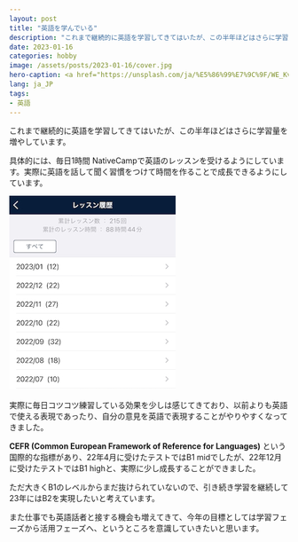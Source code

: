 ```yaml
---
layout: post
title: "英語を学んでいる"
description: "これまで継続的に英語を学習してきてはいたが、この半年ほどはさらに学習量を増やしています。"
date: 2023-01-16
categories: hobby
image: /assets/posts/2023-01-16/cover.jpg
hero-caption: <a href="https://unsplash.com/ja/%E5%86%99%E7%9C%9F/WE_Kv_ZB1l0?utm_source=unsplash&utm_medium=referral&utm_content=creditCopyText">Unsplash</a>の<a href="https://unsplash.com/@timmossholder?utm_source=unsplash&utm_medium=referral&utm_content=creditCopyText">Tim Mossholder</a>が撮影した写真
lang: ja_JP
tags:
- 英語
---
```


これまで継続的に英語を学習してきてはいたが、この半年ほどはさらに学習量を増やしています。

具体的には、毎日1時間 NativeCampで英語のレッスンを受けるようにしています。実際に英語を話して聞く習慣をつけて時間を作ることで成長できるようにしています。

![NativeCamp](/assets/posts/2023-01-16/nativecamp.jpg "NativeCamp")

実際に毎日コツコツ練習している効果を少しは感じてきており、以前よりも英語で使える表現であったり、自分の意見を英語で表現することがやりやすくなってきました。

**CEFR (Common European Framework of Reference for Languages)** という国際的な指標があり、22年4月に受けたテストではB1 midでしたが、22年12月に受けたテストではB1 highと、実際に少し成長することができました。

ただ大きくB1のレベルからまだ抜けられていないので、引き続き学習を継続して23年にはB2を実現したいと考えています。

また仕事でも英語話者と接する機会も増えてきて、今年の目標としては学習フェーズから活用フェーズへ、というところを意識していきたいと思います。
